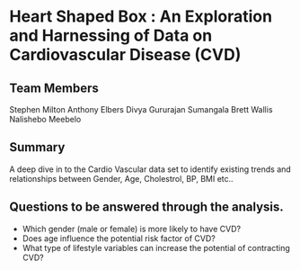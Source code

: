 # Heart Shaped Box : An Exploration and Harnessing of Data on Cardiovascular Disease (CVD)

## Team Members
Stephen Milton
Anthony Elbers
Divya Gururajan Sumangala
Brett Wallis
Nalishebo Meebelo

## Summary
A deep dive in to the Cardio Vascular data set to identify existing trends and relationships between Gender, Age, Cholestrol, BP, BMI etc..

## Questions to be answered through the analysis.
* Which gender (male or female) is more likely to have CVD?
* Does age influence the potential risk factor of CVD?
* What type of lifestyle variables can increase the potential of contracting CVD?
